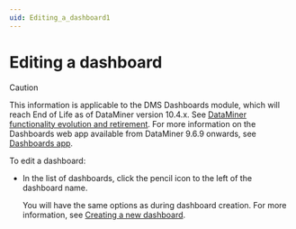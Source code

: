 ```yaml
---
uid: Editing_a_dashboard1
---
```


# Editing a dashboard

> [!CAUTION]
> This information is applicable to the DMS Dashboards module, which will reach End of Life as of DataMiner version 10.4.x. See [DataMiner functionality evolution and retirement](xref:Software_support_life_cycles#dataminer-functionality-evolution-and-retirement). For more information on the Dashboards web app available from DataMiner 9.6.9 onwards, see [Dashboards app](xref:newR_D).

To edit a dashboard:

- In the list of dashboards, click the pencil icon to the left of the dashboard name.

    You will have the same options as during dashboard creation.     For more information, see [Creating a new dashboard](xref:Creating_a_new_dashboard).
